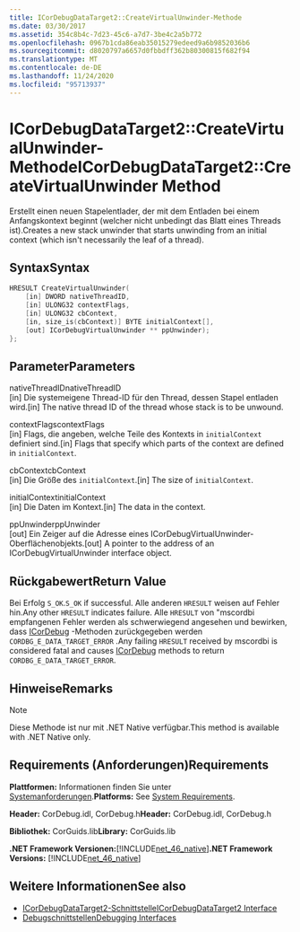```yaml
---
title: ICorDebugDataTarget2::CreateVirtualUnwinder-Methode
ms.date: 03/30/2017
ms.assetid: 354c8b4c-7d23-45c6-a7d7-3be4c2a5b772
ms.openlocfilehash: 0967b1cda86eab35015279edeed9a6b9852036b6
ms.sourcegitcommit: d8020797a6657d0fbbdff362b80300815f682f94
ms.translationtype: MT
ms.contentlocale: de-DE
ms.lasthandoff: 11/24/2020
ms.locfileid: "95713937"
---
```

# <a name="icordebugdatatarget2createvirtualunwinder-method"></a><span data-ttu-id="2ca3f-102">ICorDebugDataTarget2::CreateVirtualUnwinder-Methode</span><span class="sxs-lookup"><span data-stu-id="2ca3f-102">ICorDebugDataTarget2::CreateVirtualUnwinder Method</span></span>

<span data-ttu-id="2ca3f-103">Erstellt einen neuen Stapelentlader, der mit dem Entladen bei einem Anfangskontext beginnt (welcher nicht unbedingt das Blatt eines Threads ist).</span><span class="sxs-lookup"><span data-stu-id="2ca3f-103">Creates a new stack unwinder that starts unwinding from an initial context (which isn't necessarily the leaf of a thread).</span></span>  
  
## <a name="syntax"></a><span data-ttu-id="2ca3f-104">Syntax</span><span class="sxs-lookup"><span data-stu-id="2ca3f-104">Syntax</span></span>  
  
```cpp  
HRESULT CreateVirtualUnwinder(  
    [in] DWORD nativeThreadID,  
    [in] ULONG32 contextFlags,  
    [in] ULONG32 cbContext,  
    [in, size_is(cbContext)] BYTE initialContext[],  
    [out] ICorDebugVirtualUnwinder ** ppUnwinder);  
};  
```  
  
## <a name="parameters"></a><span data-ttu-id="2ca3f-105">Parameter</span><span class="sxs-lookup"><span data-stu-id="2ca3f-105">Parameters</span></span>  

 <span data-ttu-id="2ca3f-106">nativeThreadID</span><span class="sxs-lookup"><span data-stu-id="2ca3f-106">nativeThreadID</span></span>  
 <span data-ttu-id="2ca3f-107">[in] Die systemeigene Thread-ID für den Thread, dessen Stapel entladen wird.</span><span class="sxs-lookup"><span data-stu-id="2ca3f-107">[in] The native thread ID of the thread whose stack is to be unwound.</span></span>  
  
 <span data-ttu-id="2ca3f-108">contextFlags</span><span class="sxs-lookup"><span data-stu-id="2ca3f-108">contextFlags</span></span>  
 <span data-ttu-id="2ca3f-109">[in] Flags, die angeben, welche Teile des Kontexts in `initialContext` definiert sind.</span><span class="sxs-lookup"><span data-stu-id="2ca3f-109">[in] Flags that specify which parts of the context are defined in `initialContext`.</span></span>  
  
 <span data-ttu-id="2ca3f-110">cbContext</span><span class="sxs-lookup"><span data-stu-id="2ca3f-110">cbContext</span></span>  
 <span data-ttu-id="2ca3f-111">[in] Die Größe des `initialContext`.</span><span class="sxs-lookup"><span data-stu-id="2ca3f-111">[in] The size of `initialContext`.</span></span>  
  
 <span data-ttu-id="2ca3f-112">initialContext</span><span class="sxs-lookup"><span data-stu-id="2ca3f-112">initialContext</span></span>  
 <span data-ttu-id="2ca3f-113">[in] Die Daten im Kontext.</span><span class="sxs-lookup"><span data-stu-id="2ca3f-113">[in] The data in the context.</span></span>  
  
 <span data-ttu-id="2ca3f-114">ppUnwinder</span><span class="sxs-lookup"><span data-stu-id="2ca3f-114">ppUnwinder</span></span>  
 <span data-ttu-id="2ca3f-115">[out] Ein Zeiger auf die Adresse eines ICorDebugVirtualUnwinder-Oberflächenobjekts.</span><span class="sxs-lookup"><span data-stu-id="2ca3f-115">[out] A pointer to the address of an ICorDebugVirtualUnwinder interface object.</span></span>  
  
## <a name="return-value"></a><span data-ttu-id="2ca3f-116">Rückgabewert</span><span class="sxs-lookup"><span data-stu-id="2ca3f-116">Return Value</span></span>  

 <span data-ttu-id="2ca3f-117">Bei Erfolg `S_OK`.</span><span class="sxs-lookup"><span data-stu-id="2ca3f-117">`S_OK` if successful.</span></span> <span data-ttu-id="2ca3f-118">Alle anderen `HRESULT` weisen auf Fehler hin.</span><span class="sxs-lookup"><span data-stu-id="2ca3f-118">Any other `HRESULT` indicates failure.</span></span> <span data-ttu-id="2ca3f-119">Alle `HRESULT` von "mscordbi empfangenen Fehler werden als schwerwiegend angesehen und bewirken, dass [ICorDebug](icordebug-interface.md) -Methoden zurückgegeben werden `CORDBG_E_DATA_TARGET_ERROR` .</span><span class="sxs-lookup"><span data-stu-id="2ca3f-119">Any failing `HRESULT` received by mscordbi is considered fatal and causes [ICorDebug](icordebug-interface.md) methods to return `CORDBG_E_DATA_TARGET_ERROR`.</span></span>  
  
## <a name="remarks"></a><span data-ttu-id="2ca3f-120">Hinweise</span><span class="sxs-lookup"><span data-stu-id="2ca3f-120">Remarks</span></span>  
  
> [!NOTE]
> <span data-ttu-id="2ca3f-121">Diese Methode ist nur mit .NET Native verfügbar.</span><span class="sxs-lookup"><span data-stu-id="2ca3f-121">This method is available with .NET Native only.</span></span>  
  
## <a name="requirements"></a><span data-ttu-id="2ca3f-122">Requirements (Anforderungen)</span><span class="sxs-lookup"><span data-stu-id="2ca3f-122">Requirements</span></span>  

 <span data-ttu-id="2ca3f-123">**Plattformen:** Informationen finden Sie unter [Systemanforderungen](../../get-started/system-requirements.md).</span><span class="sxs-lookup"><span data-stu-id="2ca3f-123">**Platforms:** See [System Requirements](../../get-started/system-requirements.md).</span></span>  
  
 <span data-ttu-id="2ca3f-124">**Header:** CorDebug.idl, CorDebug.h</span><span class="sxs-lookup"><span data-stu-id="2ca3f-124">**Header:** CorDebug.idl, CorDebug.h</span></span>  
  
 <span data-ttu-id="2ca3f-125">**Bibliothek:** CorGuids.lib</span><span class="sxs-lookup"><span data-stu-id="2ca3f-125">**Library:** CorGuids.lib</span></span>  
  
 <span data-ttu-id="2ca3f-126">**.NET Framework Versionen:**[!INCLUDE[net_46_native](../../../../includes/net-46-native-md.md)]</span><span class="sxs-lookup"><span data-stu-id="2ca3f-126">**.NET Framework Versions:** [!INCLUDE[net_46_native](../../../../includes/net-46-native-md.md)]</span></span>  
  
## <a name="see-also"></a><span data-ttu-id="2ca3f-127">Weitere Informationen</span><span class="sxs-lookup"><span data-stu-id="2ca3f-127">See also</span></span>

- [<span data-ttu-id="2ca3f-128">ICorDebugDataTarget2-Schnittstelle</span><span class="sxs-lookup"><span data-stu-id="2ca3f-128">ICorDebugDataTarget2 Interface</span></span>](icordebugdatatarget2-interface.md)
- [<span data-ttu-id="2ca3f-129">Debugschnittstellen</span><span class="sxs-lookup"><span data-stu-id="2ca3f-129">Debugging Interfaces</span></span>](debugging-interfaces.md)
